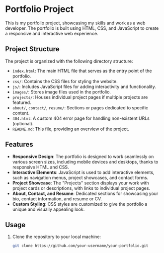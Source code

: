 # Portfolio Project

This is my portfolio project, showcasing my skills and work as a web developer. The portfolio is built using HTML, CSS, and JavaScript to create a responsive and interactive web experience.

## Project Structure

The project is organized with the following directory structure:

- `index.html`: The main HTML file that serves as the entry point of the portfolio.
- `css/`: Contains the CSS files for styling the website.
- `js/`: Includes JavaScript files for adding interactivity and functionality.
- `images/`: Stores image files used in the portfolio.
- `projects/`: Houses individual project pages if multiple projects are featured.
- `about/`, `contact/`, `resume/`: Sections or pages dedicated to specific content.
- `404.html`: A custom 404 error page for handling non-existent URLs (optional).
- `README.md`: This file, providing an overview of the project.

## Features

- **Responsive Design**: The portfolio is designed to work seamlessly on various screen sizes, including mobile devices and desktops, thanks to responsive HTML and CSS.
- **Interactive Elements**: JavaScript is used to add interactive elements, such as navigation menus, project showcases, and contact forms.
- **Project Showcase**: The "Projects" section displays your work with project cards or descriptions, with links to individual project pages.
- **About, Contact, and Resume**: Dedicated sections for showcasing your bio, contact information, and resume or CV.
- **Custom Styling**: CSS styles are customized to give the portfolio a unique and visually appealing look.

## Usage

1. Clone the repository to your local machine:

   ```bash
   git clone https://github.com/your-username/your-portfolio.git
   ```

